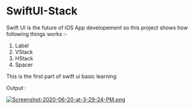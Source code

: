 # SwiftUI-Stack
Swift UI is the future of iOS App developement so this project shows how following things works :-

1. Label
2. VStack
3. HStack
4. Spacer 


This is the first part of swift ui basic learning 


Output : 

[![Screenshot-2020-06-20-at-3-29-24-PM.png](https://i.postimg.cc/LXSCyWwk/Screenshot-2020-06-20-at-3-29-24-PM.png)](https://postimg.cc/TykJ1tRh)
